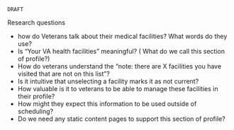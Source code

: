 `DRAFT`

Research questions
- how do Veterans talk about their medical facilities? What words do they use?
- Is “Your VA health facilities” meaningful? ( What do we call this section of profile?)
- How do veterans understand the “note: there are X facilities you have visited that are not on this list”?
- Is it intuitive that unselecting a facility marks it as not current?
- How valuable is it to veterans to be able to manage these facilities in their profile? 
- How might they expect this information to be used outside of scheduling?
- Do we need any static content pages to support this section of profile?

